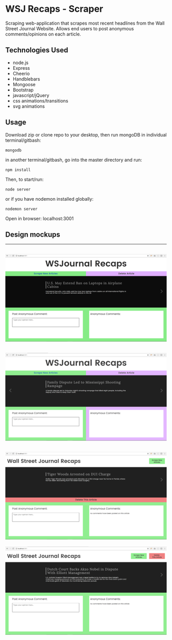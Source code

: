 # WSJ Recaps - Scraper
Scraping web-application that scrapes most recent headlines from the Wall Street Journal Website. Allows end users to post anonymous comments/opinions on each article.

## Technologies Used
- node.js
- Express
- Cheerio
- Handblebars
- Mongoose
- Bootstrap
- javascript/jQuery
- css animations/transitions
- svg animations

## Usage
Download zip or clone repo to your desktop, then run mongoDB in individual terminal/gitbash:
```
mongodb
```
in another terminal/gitbash, go into the master directory and run:
```
npm install
```
Then, to start/run:
```
node server
```
or if you have nodemon installed globally:
```
nodemon server
```
Open in browser: localhost:3001

## Design mockups
--------------------------------------------------------------
![Mock Up 1](/public/img/mock_1.png?raw=true "Optional Title")
--------------------------------------------------------------
![Mock Up 2](/public/img/mock_2.png?raw=true "Optional Title")
--------------------------------------------------------------
![Mock Up 3](/public/img/mock_3.png?raw=true "Optional Title")
--------------------------------------------------------------
![Mock Up 4](/public/img/mock_4.png?raw=true "Optional Title")
